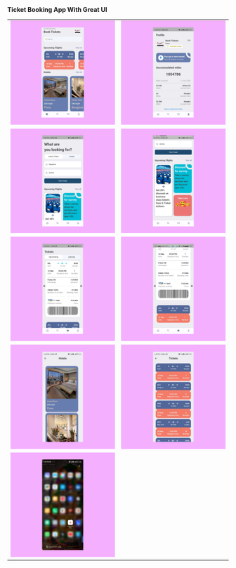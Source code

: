 <table>  
<tr><b>Ticket Booking App With Great UI</b></tr>
  <tr>
  <td><img src="https://github.com/suraj-khot-19/img/blob/main/tb2.jpg" alt="img"></td>
  <td><img src="https://github.com/suraj-khot-19/img/blob/main/tb5.jpg" alt="img"></td>
</tr>
  <tr>
    <td><img src="https://github.com/suraj-khot-19/img/blob/main/tb3.jpg" alt="img"></td>
  <td><img src="https://github.com/suraj-khot-19/img/blob/main/tb3_2.jpg" alt="img"></td>
  </tr>
 <tr>
    <td><img src="https://github.com/suraj-khot-19/img/blob/main/tb4.jpg" alt="img"></td>
  <td><img src="https://github.com/suraj-khot-19/img/blob/main/tb4_2.jpg" alt="img"></td>
  </tr>

 <tr>
    <td><img src="https://github.com/suraj-khot-19/img/blob/main/tb7.jpg" alt="img"></td>
  <td><img src="https://github.com/suraj-khot-19/img/blob/main/tb6.jpg" alt="img"></td>
 </tr>
 <tr>
<td><img src="https://github.com/suraj-khot-19/img/blob/main/tb1.jpg" alt="img"></td>
  </tr>
</table>
